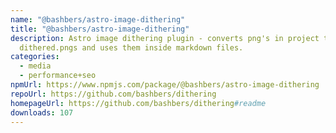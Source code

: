 ```yaml
---
name: "@bashbers/astro-image-dithering"
title: "@bashbers/astro-image-dithering"
description: Astro image dithering plugin - converts png's in project to
  dithered.pngs and uses them inside markdown files.
categories:
  - media
  - performance+seo
npmUrl: https://www.npmjs.com/package/@bashbers/astro-image-dithering
repoUrl: https://github.com/bashbers/dithering
homepageUrl: https://github.com/bashbers/dithering#readme
downloads: 107
---
```

